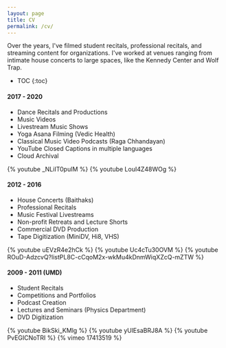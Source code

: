 ```yaml
---
layout: page
title: CV
permalink: /cv/
---
```


Over the years, I've filmed student recitals, professional recitals, and streaming content for organizations. I've worked at venues ranging from intimate house concerts to large spaces, like the Kennedy Center and Wolf Trap.

* TOC
{:toc}


#### 2017 - 2020

* Dance Recitals and Productions
* Music Videos
* Livestream Music Shows
* Yoga Asana Filming (Vedic Health)
* Classical Music Video Podcasts (Raga Chhandayan)
* YouTube Closed Captions in multiple languages
* Cloud Archival

{% youtube _NLiIT0puIM %}
{% youtube LouI4Z48WOg %}


#### 2012 - 2016

* House Concerts (Baithaks)
* Professional Recitals
* Music Festival Livestreams
* Non-profit Retreats and Lecture Shorts
* Commercial DVD Production
* Tape Digitization (MiniDV, Hi8, VHS)

{% youtube uEVzR4e2hCk %}
{% youtube Uc4cTu30OVM %}
{% youtube ROuD-AdzcvQ?listPL8C-cCqoM2x-wkMu4kDnmWiqXZcQ-mZTW %}


#### 2009 - 2011 (UMD)

* Student Recitals
* Competitions and Portfolios
* Podcast Creation
* Lectures and Seminars (Physics Department)
* DVD Digitization

{% youtube BikSki_KMlg %}
{% youtube yUlEsaBRJ8A %}
{% youtube PvEGICNoTRI %}
{% vimeo 17413519 %}
